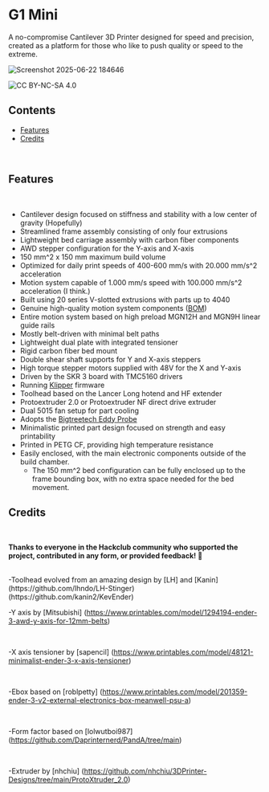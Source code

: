 # G1 Mini


A no-compromise Cantilever 3D Printer designed for speed and precision, created as a platform for those who like to push quality or speed to the extreme.  </strong>
  

![Screenshot 2025-06-22 184646](https://github.com/user-attachments/assets/3e226b83-9364-4dd4-a363-7461cb92845d)
 

![CC BY-NC-SA 4.0][cc-by-nc-sa-shield]




[cc-by-nc-sa]: http://creativecommons.org/licenses/by-nc-sa/4.0/
[cc-by-nc-sa-image]: https://licensebuttons.net/l/by-nc-sa/4.0/88x31.png
[cc-by-nc-sa-shield]: https://img.shields.io/badge/License-CC%20BY--NC--SA%204.0-lightgrey.svg
  
## Contents

- [Features](#features)
- [Credits](#credits)

<br>


## Features
<br>

- Cantilever design focused on stiffness and stability with a low center of gravity (Hopefully)
- Streamlined frame assembly consisting of only four extrusions
- Lightweight bed carriage assembly with carbon fiber components
- AWD stepper configuration for the Y-axis and X-axis
- 150 mm^2 x 150 mm maximum build volume
- Optimized for daily print speeds of 400-600 mm/s with 20.000 mm/s^2 acceleration
- Motion system capable of 1.000 mm/s speed with 100.000 mm/s^2 acceleration (I think.)
- Built using 20 series V-slotted extrusions with parts up to 4040
- Genuine high-quality motion system components ([BOM]())
- Entire motion system based on high preload MGN12H and MGN9H linear guide rails
- Mostly belt-driven with minimal belt paths
- Lightweight dual plate with integrated tensioner
- Rigid carbon fiber bed mount
- Double shear shaft supports for Y and X-axis steppers
- High torque stepper motors supplied with 48V for the X and Y-axis
- Driven by the SKR 3 board with TMC5160 drivers
- Running [Klipper](https://github.com/Klipper3d/klipper) firmware
- Toolhead based on the Lancer Long hotend and HF extender
- Protoextruder 2.0 or Protoextruder NF direct drive extruder
- Dual 5015 fan setup for part cooling
- Adopts the [Bigtreetech Eddy Probe](https://github.com/bigtreetech/Eddy)
- Minimalistic printed part design focused on strength and easy printability
- Printed in PETG CF, providing high temperature resistance
- Easily enclosed, with the main electronic components outside of the build chamber.
  - The 150 mm^2 bed configuration can be fully enclosed up to the frame bounding box, with no extra space needed for the bed movement.


## Credits

<br>

**Thanks to everyone in the Hackclub community who supported the project, contributed in any form, or provided feedback! :purple_heart:**

<br>
-Toolhead evolved from an amazing design by [LH] and [Kanin] (https://github.com/lhndo/LH-Stinger) (https://github.com/kanin2/KevEnder)

<br>

-Y axis by [Mitsubishi] (https://www.printables.com/model/1294194-ender-3-awd-y-axis-for-12mm-belts)

<br>

-X axis tensioner by [sapencil] (https://www.printables.com/model/48121-minimalist-ender-3-x-axis-tensioner)

<br>

-Ebox based on [roblpetty] (https://www.printables.com/model/201359-ender-3-v2-external-electronics-box-meanwell-psu-a)

<br>

-Form factor based on [lolwutboi987] (https://github.com/Daprinternerd/PandA/tree/main)

<br>

-Extruder by [nhchiu] (https://github.com/nhchiu/3DPrinter-Designs/tree/main/ProtoXtruder_2.0)

<br>
